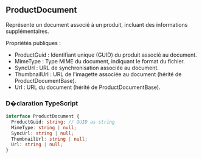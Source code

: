﻿## ProductDocument

Représente un document associé à un produit, incluant des informations supplémentaires.

Propriétés publiques :
- ProductGuid : Identifiant unique (GUID) du produit associé au document.
- MimeType : Type MIME du document, indiquant le format du fichier.
- SyncUrl : URL de synchronisation associée au document.
- ThumbnailUrl : URL de l'imagette associée au document (hérité de ProductDocumentBase).
- Url : URL du document (hérité de ProductDocumentBase).

### D�claration TypeScript
```typescript
interface ProductDocument {
  ProductGuid: string; // GUID as string
  MimeType: string | null;
  SyncUrl: string | null;
  ThumbnailUrl: string | null;
  Url: string | null;
}
```